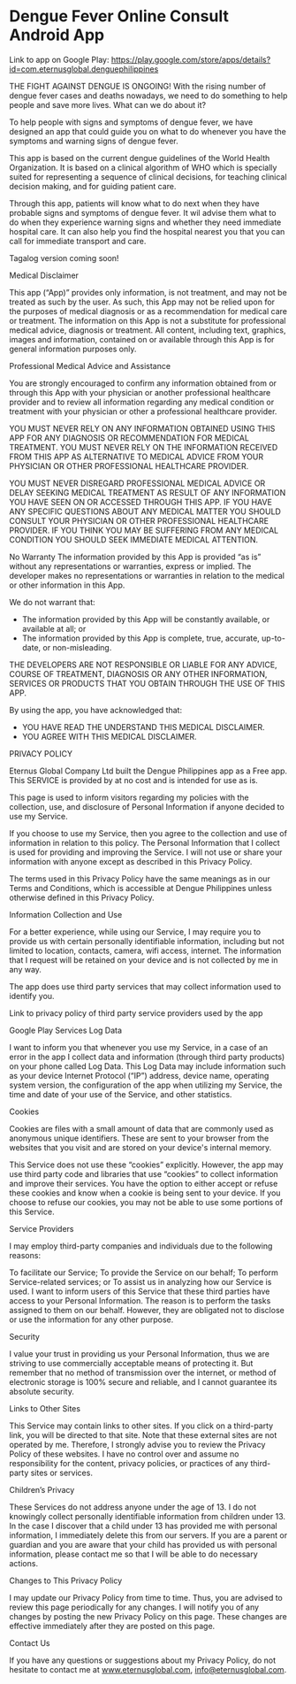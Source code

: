 # Dengue Fever Online Consult Android App
Link to app on Google Play:
https://play.google.com/store/apps/details?id=com.eternusglobal.denguephilippines


THE FIGHT AGAINST DENGUE IS ONGOING!
With the rising number of dengue fever cases and deaths nowadays, we need to do something to help people and save more lives. What can we do about it? 

To help people with signs and symptoms of dengue fever, we have designed an app that could guide you on what to do whenever you have the symptoms and warning signs of dengue fever. 

This app is based on the current dengue guidelines of the World Health Organization. It is based on a clinical algorithm of WHO which is specially suited for representing a sequence of clinical decisions, for teaching clinical decision making, and for guiding patient care. 

Through this app, patients will know what to do next when they have probable signs and symptoms of dengue fever. It wil advise them what to do when they experience warning signs and whether they need immediate hospital care. It can also help you find the hospital nearest you that you can call for immediate transport and care. 

Tagalog version coming soon!

Medical Disclaimer

This app (“App)” provides only information, is not treatment, and may not be treated as such by the user. As such, this App may not be relied upon for the purposes of medical diagnosis or as a recommendation for medical care or treatment. The information on this App is not a substitute for professional medical advice, diagnosis or treatment. All content, including text, graphics, images and information, contained on or available through this App is for general information purposes only. 

Professional Medical Advice and Assistance 

You are strongly encouraged to confirm any information obtained from or through this App with your physician or another professional healthcare provider and to review all information regarding any medical condition or treatment with your physician or other a professional healthcare provider. 

YOU MUST NEVER RELY ON ANY INFORMATION OBTAINED USING THIS APP FOR ANY DIAGNOSIS OR RECOMMENDATION FOR MEDICAL TREATMENT. YOU MUST NEVER RELY ON THE INFORMATION RECEIVED FROM THIS APP AS ALTERNATIVE TO MEDICAL ADVICE FROM YOUR PHYSICIAN OR OTHER PROFESSIONAL HEALTHCARE PROVIDER. 

YOU MUST NEVER DISREGARD PROFESSIONAL MEDICAL ADVICE OR DELAY SEEKING MEDICAL TREATMENT AS RESULT OF ANY INFORMATION YOU HAVE SEEN ON OR ACCESSED THROUGH THIS APP. IF YOU HAVE ANY SPECIFIC QUESTIONS ABOUT ANY MEDICAL MATTER YOU SHOULD CONSULT YOUR PHYSICIAN OR OTHER PROFESSIONAL HEALTHCARE PROVIDER. IF YOU THINK YOU MAY BE SUFFERING FROM ANY MEDICAL CONDITION YOU SHOULD SEEK IMMEDIATE MEDICAL ATTENTION. 

No Warranty
The information provided by this App is provided “as is” without any representations or warranties, express or implied. The developer makes no representations or warranties in relation to the medical or other information in this App. 

We do not warrant that:
- The information provided by this App will be constantly available, or available at all; 
or
- The information provided by this App is complete, true, accurate, up-to-date, or non-misleading. 

THE DEVELOPERS ARE NOT RESPONSIBLE OR LIABLE FOR ANY ADVICE, COURSE OF TREATMENT, DIAGNOSIS OR ANY OTHER INFORMATION, SERVICES OR PRODUCTS THAT YOU OBTAIN THROUGH THE USE OF THIS APP.

By using the app, you have acknowledged that:
- YOU HAVE READ THE UNDERSTAND THIS MEDICAL DISCLAIMER.
- YOU AGREE WITH THIS MEDICAL DISCLAIMER.

PRIVACY POLICY

Eternus Global Company Ltd built the Dengue Philippines app as a Free app. This SERVICE is provided by at no cost and is intended for use as is.

This page is used to inform visitors regarding my policies with the collection, use, and disclosure of Personal Information if anyone decided to use my Service.

If you choose to use my Service, then you agree to the collection and use of information in relation to this policy. The Personal Information that I collect is used for providing and improving the Service. I will not use or share your information with anyone except as described in this Privacy Policy.

The terms used in this Privacy Policy have the same meanings as in our Terms and Conditions, which is accessible at Dengue Philippines unless otherwise defined in this Privacy Policy.

Information Collection and Use

For a better experience, while using our Service, I may require you to provide us with certain personally identifiable information, including but not limited to location, contacts, camera, wifi access, internet. The information that I request will be retained on your device and is not collected by me in any way.

The app does use third party services that may collect information used to identify you.

Link to privacy policy of third party service providers used by the app

Google Play Services
Log Data

I want to inform you that whenever you use my Service, in a case of an error in the app I collect data and information (through third party products) on your phone called Log Data. This Log Data may include information such as your device Internet Protocol (“IP”) address, device name, operating system version, the configuration of the app when utilizing my Service, the time and date of your use of the Service, and other statistics.

Cookies

Cookies are files with a small amount of data that are commonly used as anonymous unique identifiers. These are sent to your browser from the websites that you visit and are stored on your device's internal memory.

This Service does not use these “cookies” explicitly. However, the app may use third party code and libraries that use “cookies” to collect information and improve their services. You have the option to either accept or refuse these cookies and know when a cookie is being sent to your device. If you choose to refuse our cookies, you may not be able to use some portions of this Service.

Service Providers

I may employ third-party companies and individuals due to the following reasons:

To facilitate our Service;
To provide the Service on our behalf;
To perform Service-related services; or
To assist us in analyzing how our Service is used.
I want to inform users of this Service that these third parties have access to your Personal Information. The reason is to perform the tasks assigned to them on our behalf. However, they are obligated not to disclose or use the information for any other purpose.

Security

I value your trust in providing us your Personal Information, thus we are striving to use commercially acceptable means of protecting it. But remember that no method of transmission over the internet, or method of electronic storage is 100% secure and reliable, and I cannot guarantee its absolute security.

Links to Other Sites

This Service may contain links to other sites. If you click on a third-party link, you will be directed to that site. Note that these external sites are not operated by me. Therefore, I strongly advise you to review the Privacy Policy of these websites. I have no control over and assume no responsibility for the content, privacy policies, or practices of any third-party sites or services.

Children’s Privacy

These Services do not address anyone under the age of 13. I do not knowingly collect personally identifiable information from children under 13. In the case I discover that a child under 13 has provided me with personal information, I immediately delete this from our servers. If you are a parent or guardian and you are aware that your child has provided us with personal information, please contact me so that I will be able to do necessary actions.

Changes to This Privacy Policy

I may update our Privacy Policy from time to time. Thus, you are advised to review this page periodically for any changes. I will notify you of any changes by posting the new Privacy Policy on this page. These changes are effective immediately after they are posted on this page.

Contact Us

If you have any questions or suggestions about my Privacy Policy, do not hesitate to contact me at www.eternusglobal.com, info@eternusglobal.com.



